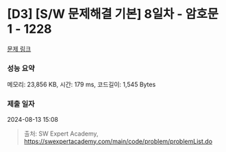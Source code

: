 # [D3] [S/W 문제해결 기본] 8일차 - 암호문1 - 1228 

[문제 링크](https://swexpertacademy.com/main/code/problem/problemDetail.do?contestProbId=AV14w-rKAHACFAYD) 

### 성능 요약

메모리: 23,856 KB, 시간: 179 ms, 코드길이: 1,545 Bytes

### 제출 일자

2024-08-13 15:08



> 출처: SW Expert Academy, https://swexpertacademy.com/main/code/problem/problemList.do